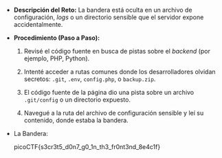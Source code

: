 - **Descripción del Reto:** La bandera está oculta en un archivo de configuración, _logs_ o un directorio sensible que el servidor expone accidentalmente.
    
- **Procedimiento (Paso a Paso):**
    
    1. Revisé el código fuente en busca de pistas sobre el _backend_ (por ejemplo, PHP, Python).
        
    2. Intenté acceder a rutas comunes donde los desarrolladores olvidan secretos: `.git`, `.env`, `config.php`, o `backup.zip`.
        
    3. El código fuente de la página dio una pista sobre un archivo `.git/config` o un directorio expuesto.
        
    4. Navegué a la ruta del archivo de configuración sensible y leí su contenido, donde estaba la bandera.
        
- La Bandera:
    
    picoCTF{s3cr3t5_d0n7_g0_1n_th3_fr0nt3nd_8e4c1f}
